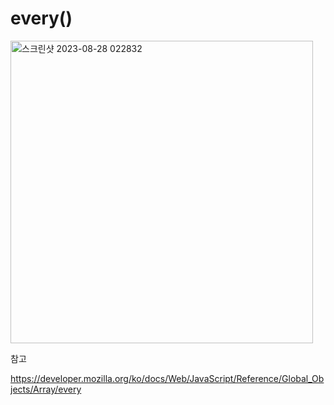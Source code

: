 # every()

<img width="484" alt="스크린샷 2023-08-28 022832" src="https://github.com/byunjiin/CodingTest/assets/129635857/cd62bc56-85c7-4f5a-bd7b-67bc78e213ce">

참고

https://developer.mozilla.org/ko/docs/Web/JavaScript/Reference/Global_Objects/Array/every
